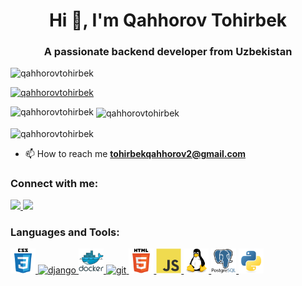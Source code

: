 <h1 align="center">Hi 👋, I'm Qahhorov Tohirbek</h1>
<h3 align="center">A passionate backend developer from Uzbekistan</h3>

<p align="left"> <img src="https://komarev.com/ghpvc/?username=qahhorovtohirbek&label=Profile%20views&color=0e75b6&style=flat" alt="qahhorovtohirbek" /> </p>

<p align="left"> <a href="https://github.com/ryo-ma/github-profile-trophy"><img src="https://github-profile-trophy.vercel.app/?username=qahhorovtohirbek" alt="qahhorovtohirbek" /></a>

<p><img align="left" src="https://github-readme-stats.vercel.app/api/top-langs?username=qahhorovtohirbek&show_icons=true&locale=en&layout=compact" alt="qahhorovtohirbek" /></p>

<p>&nbsp;<img align="center" src="https://github-readme-stats.vercel.app/api?username=qahhorovtohirbek&show_icons=true&locale=en" alt="qahhorovtohirbek" /></p>

<p><img align="center" src="https://github-readme-streak-stats.herokuapp.com/?user=qahhorovtohirbek&" alt="qahhorovtohirbek" /></p>


- 📫 How to reach me **tohirbekqahhorov2@gmail.com**

<h3 align="left">Connect with me:</h3>
<a href="https://www.instagram.com/tohirbek7606/">
  <img height="50" src="https://user-images.githubusercontent.com/46517096/166974368-9798f39f-1f46-499c-b14e-81f0a3f83a06.png"/>
</a>
<a href="https://t.me/TohirbekQahhorov/">
  <img height="50" src="https://upload.wikimedia.org/wikipedia/commons/thumb/8/82/Telegram_logo.svg/768px-Telegram_logo.svg.png"/>
</a>

<h3 align="left">Languages and Tools:</h3>
<p align="left"> <a href="https://www.w3schools.com/css/" target="_blank" rel="noreferrer"> <img src="https://raw.githubusercontent.com/devicons/devicon/master/icons/css3/css3-original-wordmark.svg" alt="css3" width="40" height="40"/> </a> <a href="https://www.djangoproject.com/" target="_blank" rel="noreferrer"> <img src="https://cdn.worldvectorlogo.com/logos/django.svg" alt="django" width="40" height="40"/> </a> <a href="https://www.docker.com/" target="_blank" rel="noreferrer"> <img src="https://raw.githubusercontent.com/devicons/devicon/master/icons/docker/docker-original-wordmark.svg" alt="docker" width="40" height="40"/> </a> <a href="https://git-scm.com/" target="_blank" rel="noreferrer"> <img src="https://www.vectorlogo.zone/logos/git-scm/git-scm-icon.svg" alt="git" width="40" height="40"/> </a> <a href="https://www.w3.org/html/" target="_blank" rel="noreferrer"> <img src="https://raw.githubusercontent.com/devicons/devicon/master/icons/html5/html5-original-wordmark.svg" alt="html5" width="40" height="40"/> </a> <a href="https://developer.mozilla.org/en-US/docs/Web/JavaScript" target="_blank" rel="noreferrer"> <img src="https://raw.githubusercontent.com/devicons/devicon/master/icons/javascript/javascript-original.svg" alt="javascript" width="40" height="40"/> </a> <a href="https://www.linux.org/" target="_blank" rel="noreferrer"> <img src="https://raw.githubusercontent.com/devicons/devicon/master/icons/linux/linux-original.svg" alt="linux" width="40" height="40"/> </a> <a href="https://www.postgresql.org" target="_blank" rel="noreferrer"> <img src="https://raw.githubusercontent.com/devicons/devicon/master/icons/postgresql/postgresql-original-wordmark.svg" alt="postgresql" width="40" height="40"/> </a> <a href="https://www.python.org" target="_blank" rel="noreferrer"> <img src="https://raw.githubusercontent.com/devicons/devicon/master/icons/python/python-original.svg" alt="python" width="40" height="40"/> </a> </p>

